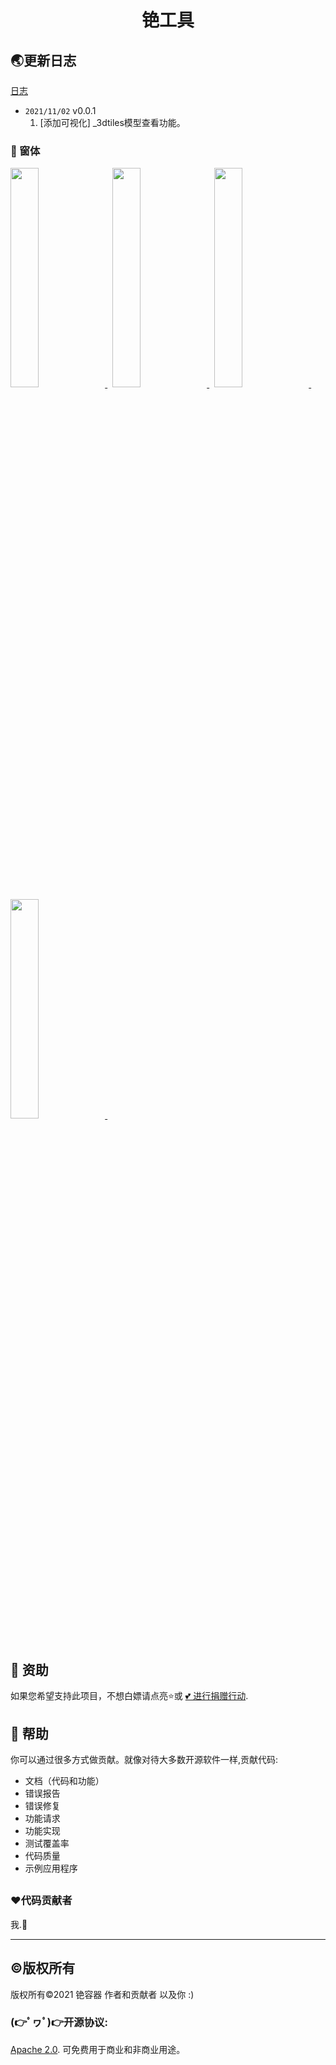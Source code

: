 <h1>
    <center>铯工具</center>
</h1>



## 🌏更新日志

[日志](CHANGELOG.md)

* `2021/11/02` v0.0.1
  1. [添加可视化] _3dtiles模型查看功能。



### :clap: 窗体
 <p>
    <a href="#">
	  <img src="http://pics.orduster.top/2022/03/02/7ba6d7d087acc.png" width="30%"/>
	</a>&nbsp;
    <a href="#">
      <img src="http://pics.orduster.top/2022/03/02/7ba6d7d087acc.png" width="30%"/>
    </a>&nbsp;
    <a href="#">
      <img src="http://pics.orduster.top/2022/03/02/7ba6d7d087acc.png" width="30%"/>
    </a>&nbsp;
    <a href="#">
      <img src="http://pics.orduster.top/2022/03/02/7ba6d7d087acc.png" width="30%"/>
    </a>&nbsp;
    <br/>
    <br/>
 </p>



## 👏 资助

如果您希望支持此项目，不想白嫖请点亮⭐或 [💕 进行捐赠行动](https://afdian.net/@taoistcore).

## 👏 帮助

你可以通过很多方式做贡献。就像对待大多数开源软件一样,贡献代码:

* 文档（代码和功能）
* 错误报告
* 错误修复
* 功能请求
* 功能实现
* 测试覆盖率
* 代码质量
* 示例应用程序


## 

### ❤️代码贡献者

我.🤡

------



## ©版权所有

版权所有©2021 铯容器 作者和贡献者 以及你 :)

### (👉ﾟヮﾟ)👉开源协议: 
[Apache 2.0](http://www.apache.org/licenses/LICENSE-2.0.html). 可免费用于商业和非商业用途。

